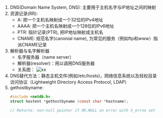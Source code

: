 1. DNS(Domain Name System, DNS): 主要用于主机名字与IP地址之间的映射
2. 资源记录(RR): 
    - A: 把一个主机名映射成一个32位的IPv4地址
    - AAAA: 把一个主机名映射成一个128位的IPv6地址
    - PTR: 指针记录(PTR), 把IP地址映射成主机名
    - CNAME: 规范名字(canonial name), 为常见的服务（例如ftp和www）指派CNAME记录
3. 解析器与名字解析器
    - 名字服务器（name server）
    - 解析器(resolver)：用以调用DNS服务器
    - 关系图：
        ![xx](https://github.com/tomming233/unplearning/raw/master/notes/images/WX20190114-231029@2x.png)
4. DNS替代方法：静态主机文件(例如/etc/hosts)，网络信息系统以及轻权目录访问协议（Lightweight Directory Access Protocol, LDAP）
5. gethostbyname:
    ```c
    #include <netdb.h>
    struct hostent *gethostbyname (const char *hostname);

    // Returns: non-null pointer if OK,NULL on error with h_errno set
    ```
    